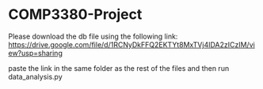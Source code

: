 # COMP3380-Project

Please download the db file using the following link:
https://drive.google.com/file/d/1RCNyDkFFQ2EKTYt8MxTVj4IDA2zICzIM/view?usp=sharing

paste the link in the same folder as the rest of the files and then run data_analysis.py
